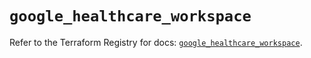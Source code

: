 # `google_healthcare_workspace`

Refer to the Terraform Registry for docs: [`google_healthcare_workspace`](https://registry.terraform.io/providers/hashicorp/google-beta/6.16.0/docs/resources/google_healthcare_workspace).
